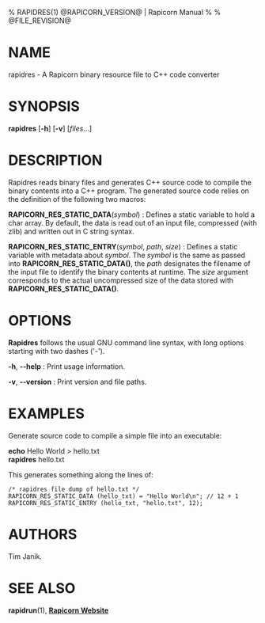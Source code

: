 % RAPIDRES(1) @RAPICORN_VERSION@ | Rapicorn Manual
%
% @FILE_REVISION@


# NAME

rapidres - A Rapicorn binary resource file to C++ code converter


# SYNOPSIS

**rapidres** [**-h**] [**-v**] [*files*...]


# DESCRIPTION

Rapidres reads binary files and generates C++ source code to compile the
binary contents into a C++ program. The generated source code relies on
the definition of the following two macros:

**RAPICORN_RES_STATIC_DATA**(*symbol*)
:   Defines a static variable to hold a char array. By default, the data
    is read out of an input file, compressed (with zlib) and written out
    in C string syntax.

**RAPICORN_RES_STATIC_ENTRY**(*symbol*, *path*, *size*)
:   Defines a static variable with metadata about *symbol*.
    The *symbol* is the same as passed into **RAPICORN_RES_STATIC_DATA()**,
    the *path* designates the filename of the input file to identify the
    binary contents at runtime. The *size* argument corresponds to the
    actual uncompressed size of the data stored
    with **RAPICORN_RES_STATIC_DATA()**.


# OPTIONS

**Rapidres** follows the usual GNU command line syntax, with long options starting with two dashes ('-').

**-h**, **\--help**
:   Print usage information.

**-v**, **\--version**
:   Print version and file paths.


# EXAMPLES

Generate source code to compile a simple file into an executable:

**echo** Hello World > hello.txt	\
**rapidres** hello.txt

This generates something along the lines of:

    /* rapidres file dump of hello.txt */
    RAPICORN_RES_STATIC_DATA (hello_txt) = "Hello World\n"; // 12 + 1
    RAPICORN_RES_STATIC_ENTRY (hello_txt, "hello.txt", 12);


# AUTHORS
Tim Janik.


# SEE ALSO

**rapidrun**(1), [**Rapicorn Website**](http://rapicorn.org)
